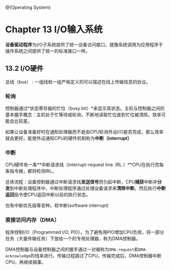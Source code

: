 @(Operating System)

# Chapter 13 I/O输入系统

**设备驱动程序**为I/O子系统提供了统一设备访问接口，就像系统调用为应用程序于操作系统之间提供了统一的标准接口一样。

## 13.2 I/O硬件

总线（bus）
:	一组线和一组严格定义的可以描述在线上传输信息的协议。

### 轮询

控制器通过*状态寄存器的忙位（busy bit）*来显示其状态。主机与控制器之间的基本握手概念：主机处于忙等待或轮询，不断地读取忙位直到忙位被清除。效率可能会比较差。

如果让设备准备好时在通知处理器而不是由CPU轮询外设I/O是否完成，那么效率就会更好。能使外设通知CPU的硬件机制称为**中断（interrupt）**

### 中断

CPU硬件有一条**中断请求线（interrupt-request line. IRL ）**CPU在执行完每条指令猴，都将检测IRL。

总体流程：设备控制器通过中断请求线**发送信号**而引起中断，CPU**捕获**中断并**分发**到中断处理程序中，中断处理程序通过处理设备请求来**清除中断**，然后执行**中断返回**指令使CPU返回中断以前的执行状态。

也有中断优先级等变种。软中断(software interrupt)

### 直接访问内存（DMA）

程序控制I/O（Programmed I/O, PIO）。为了避免用PIO增加CPU负担，将一部分任务（大量传输任务）下放给一个的专用处理器，称为DMA控制器。

DMA控制器与设备控制器之间的握手通过一对被称为`DMA-request`和`DMA-acknowledge`的线来进行。传输过程跳过了CPU，传输完成后，DMA控制器中断CPU，再继续搞事。